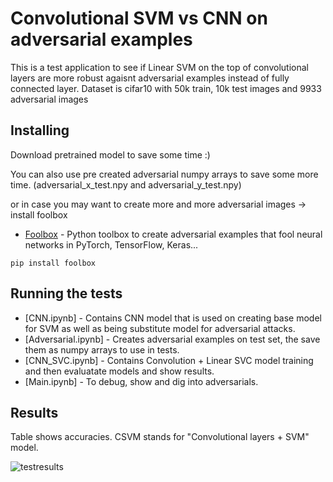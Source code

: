 # Convolutional SVM vs CNN on adversarial examples
This is a test application to see if Linear SVM on the top of convolutional layers are more robust agaisnt adversarial examples instead of fully connected layer.
Dataset is cifar10 with 50k train, 10k test images and 9933 adversarial images

## Installing

Download pretrained model to save some time :)

You can also use pre created adversarial numpy arrays to save some more time. (adversarial_x_test.npy  and adversarial_y_test.npy)

or in case you may want to create more and more adversarial images -> install foolbox

* [Foolbox](https://github.com/bethgelab/foolbox) - Python toolbox to create adversarial examples that fool neural networks in PyTorch, TensorFlow, Keras...

```
pip install foolbox
```

## Running the tests

* [CNN.ipynb] -  Contains CNN model that is used on creating base model for SVM as well as being substitute model for adversarial attacks. 
* [Adversarial.ipynb] - Creates adversarial examples on test set, the save them as numpy arrays to use in tests.
* [CNN_SVC.ipynb] - Contains Convolution + Linear SVC model training and then evaluatate models and show results. 
* [Main.ipynb] - To debug, show and dig into adversarials.

## Results

Table shows accuracies. CSVM stands for "Convolutional layers + SVM" model.

![testresults](https://user-images.githubusercontent.com/3315340/51072624-df4e9f80-1674-11e9-9cfa-0bee3ebb68b7.png)
